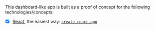 This dashboard-like app is built as a proof of concept for the following technologies/concepts:

- [x] [React](https://reactjs.org/), the easiest way: [`create-react-app`](https://github.com/facebook/create-react-app)
